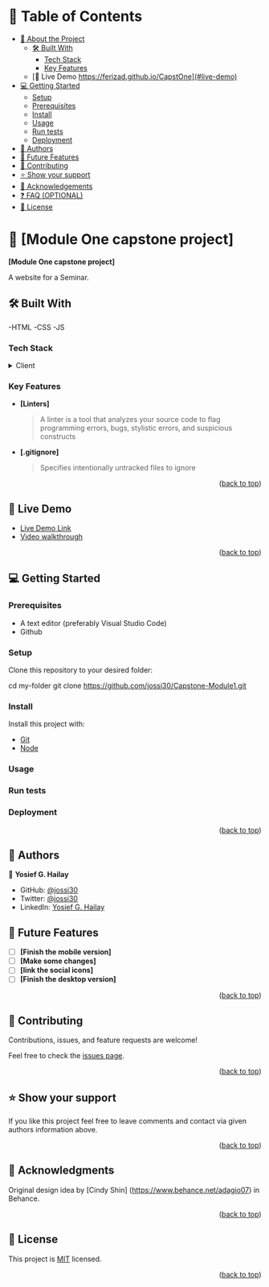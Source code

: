 # 📗 Table of Contents

- [📖 About the Project](#about-project)
  - [🛠 Built With](#built-with)
    - [Tech Stack](#tech-stack)
    - [Key Features](#key-features)
  - [🚀 Live Demo https://ferizad.github.io/CapstOne](#live-demo)
- [💻 Getting Started](#getting-started)
  - [Setup](#setup)
  - [Prerequisites](#prerequisites)
  - [Install](#install)
  - [Usage](#usage)
  - [Run tests](#run-tests)
  - [Deployment](#triangular_flag_on_post-deployment)
- [👥 Authors](#authors)
- [🔭 Future Features](#future-features)
- [🤝 Contributing](#contributing)
- [⭐️ Show your support](#support)
- [🙏 Acknowledgements](#acknowledgements)
- [❓ FAQ (OPTIONAL)](#faq)
- [📝 License](#license)


# 📖 [Module One capstone project] <a name="about-project"></a>

**[Module One capstone project]** 

A website for a Seminar.

## 🛠 Built With <a name="built-with">
-HTML
-CSS
-JS</a>

### Tech Stack <a name="tech-stack"></a>

<details>
  <summary>Client</summary>
  <ul>
    <li><a href="#">HTML CSS AND JAVASCRIPT</a></li>
  </ul>
</details>

### Key Features <a name="key-features"></a>

- **[Linters]**
  > A linter is a tool that analyzes your source code to flag programming errors, bugs, stylistic errors, and suspicious constructs
- **[.gitignore]**
  > Specifies intentionally untracked files to ignore

<p align="right">(<a href="#readme-top">back to top</a>)</p>

## 🚀 Live Demo <a name="live-demo"></a>

- [Live Demo Link](https://jossi30.github.io/Module1-Capstone/)
- [Video walkthrough](https://www.loom.com/share/9f96bd4b5a904492a1d5d645fb52b97b)

<p align="right">(<a href="#readme-top">back to top</a>)</p>

## 💻 Getting Started <a name="getting-started"></a>

### Prerequisites

- A text editor (preferably Visual Studio Code)
- Github

### Setup

Clone this repository to your desired folder:

  cd my-folder
  git clone https://github.com/jossi30/Capstone-Module1.git

### Install

Install this project with:

  -  [Git](https://git-scm.com/downloads)
  -  [Node](https://nodejs.org/en/download/)

### Usage

### Run tests

### Deployment

<p align="right">(<a href="#readme-top">back to top</a>)</p>

## 👥 Authors <a name="authors"></a>

👤 **Yosief G. Hailay**

- GitHub: [@jossi30](https://github.com/jossi30)
- Twitter: [@jossi30](https://twitter.com/jossi30_)
- LinkedIn: [Yosief G. Hailay](https://www.linkedin.com/in/yosief-g-hailay-290277213/)

## 🔭 Future Features <a name="future-features"></a>


- [ ] **[Finish the mobile version]**
- [ ] **[Make some changes]**
- [ ] **[link the social icons]**
- [ ] **[Finish the desktop version]**

<p align="right">(<a href="#readme-top">back to top</a>)</p>

## 🤝 Contributing <a name="contributing"></a>

Contributions, issues, and feature requests are welcome!

Feel free to check the [issues page](../../issues/).

<p align="right">(<a href="#readme-top">back to top</a>)</p>

## ⭐️ Show your support <a name="support"></a>

If you like this project feel free to leave comments and contact via given authors information above.

<p align="right">(<a href="#readme-top">back to top</a>)</p>


## 🙏 Acknowledgments <a name="acknowledgements"></a>

Original design idea by [Cindy Shin] (https://www.behance.net/adagio07) in Behance.

<p align="right">(<a href="#readme-top">back to top</a>)</p>


## 📝 License <a name="license"></a>

This project is [MIT](./LICENSE) licensed.

<p align="right">(<a href="#readme-top">back to top</a>)</p>

